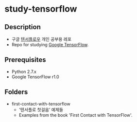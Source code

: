 # study-tensorflow
## Description
* 구글 [텐서플로우](https://www.tensorflow.org) 개인 공부용 레포
* Repo for studying [Google TensorFlow](https://www.tensorflow.org).

## Prerequisites
* Python 2.7.x
* Google TensorFlow r1.0

## Folders
* first-contact-with-tensorflow
  * '텐서플로 첫걸음' 예제들
  * Examples from the book 'First Contact with TensorFlow'.